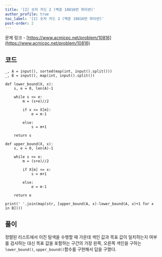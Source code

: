 ```yaml
---
title: '[2] 숫자 카드 2 (백준 10816번 파이썬)'
author_profile: true
toc_label: '[2] 숫자 카드 2 (백준 10816번 파이썬)'
post-order: 2
---
```


문제 링크 - [https://www.acmicpc.net/problem/10816](https://www.acmicpc.net/problem/10816)

## 코드
```python::lineons
_, A = input(), sorted(map(int, input().split()))
_, B = input(), map(int, input().split())

def lower_bound(X, x):
    s, e = 0, len(A)-1

    while s <= e:
        m = (s+e)//2

        if x <= X[m]:
            e = m-1
        
        else:
            s = m+1
    
    return s

def upper_bound(X, x):
    s, e = 0, len(A)-1

    while s <= e:
        m = (s+e)//2

        if X[m] <= x:
            s = m+1

        else:
            e = m-1
    
    return e

print(' '.join(map(str, [upper_bound(A, x)-lower_bound(A, x)+1 for x in B])))
```

## 풀이
정렬된 리스트에서 이진 탐색을 수행할 때 가운데 색인 값과 목표 값이 일치하는지 여부를 검사하는 대신 목표 값을 포함하는 구간의 가장 왼쪽, 오른쪽 색인을 구하는 `lower_bound()`, `upper_bound()`함수를 구현해서 답을 구했다.
